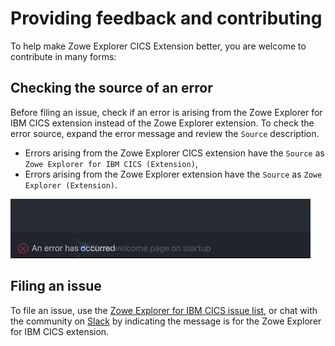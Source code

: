 # Providing feedback and contributing

To help make Zowe Explorer CICS Extension better, you are welcome to contribute in many forms:

## Checking the source of an error

Before filing an issue, check if an error is arising from the Zowe Explorer for IBM CICS extension instead of the Zowe Explorer extension. To check the error source, expand the error message and review the `Source` description.

- Errors arising from the Zowe Explorer CICS extension have the `Source` as `Zowe Explorer for IBM CICS (Extension)`,
- Errors arising from the Zowe Explorer extension have the `Source` as `Zowe Explorer (Extension)`.

![Image that shows how to check the error source](../images/ze-cics/expand-error-cics.gif)

## Filing an issue

To file an issue, use the [Zowe Explorer for IBM CICS issue list](https://github.com/zowe/vscode-extension-for-cics/issues), or chat with the community on [Slack](https://openmainframeproject.slack.com/archives/CUVE37Z5F) by indicating the message is for the Zowe Explorer for IBM CICS extension.
